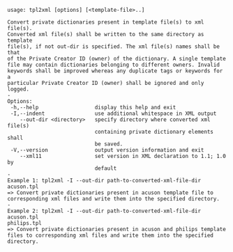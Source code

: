     usage: tpl2xml [options] [<template-file>..]
    
    Convert private dictionaries present in template file(s) to xml file(s).
    Converted xml file(s) shall be written to the same directory as template
    file(s), if not out-dir is specified. The xml file(s) names shall be that
    of the Private Creator ID (owner) of the dictionary. A single template
    file may contain dictionaries belonging to different owners. Invalid
    keywords shall be improved whereas any duplicate tags or keywords for a
    particular Private Creator ID (owner) shall be ignored and only logged.
    -
    Options:
     -h,--help                  display this help and exit
     -I,--indent                use additional whitespace in XML output
        --out-dir <directory>   specify directory where converted xml file(s)
                                containing private dictionary elements shall
                                be saved.
     -V,--version               output version information and exit
        --xml11                 set version in XML declaration to 1.1; 1.0 by
                                default
    -
    Example 1: tpl2xml -I --out-dir path-to-converted-xml-file-dir acuson.tpl
    => Convert private dictionaries present in acuson template file to
    corresponding xml files and write them into the specified directory.
    -
    Example 2: tpl2xml -I --out-dir path-to-converted-xml-file-dir acuson.tpl
    philips.tpl
    => Convert private dictionaries present in acuson and philips template
    files to corresponding xml files and write them into the specified
    directory.